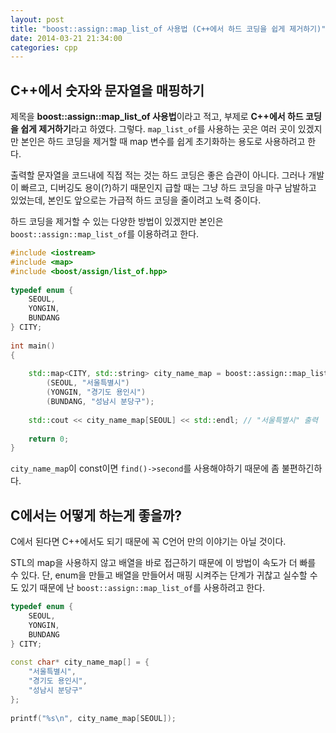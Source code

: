 ```yaml
---
layout: post
title: "boost::assign::map_list_of 사용법 (C++에서 하드 코딩을 쉽게 제거하기)"
date: 2014-03-21 21:34:00
categories: cpp
---
```


## C++에서 숫자와 문자열을 매핑하기
제목을 **boost::assign::map_list_of 사용법**이라고 적고, 부제로 **C++에서 하드 코딩을 쉽게 제거하기**라고 하였다. 그렇다. `map_list_of`를 사용하는 곳은 여러 곳이 있겠지만 본인은 하드 코딩을 제거할 때 map 변수를 쉽게 초기화하는 용도로 사용하려고 한다.

출력할 문자열을 코드내에 직접 적는 것는 하드 코딩은 좋은 습관이 아니다. 그러나 개발이 빠르고, 디버깅도 용이(?)하기 때문인지 급할 때는 그냥 하드 코딩을 마구 남발하고 있었는데, 본인도 앞으로는 가급적 하드 코딩을 줄이려고 노력 중이다.

하드 코딩을 제거할 수 있는 다양한 방법이 있겠지만 본인은 `boost::assign::map_list_of`를 이용하려고 한다.

```cpp
#include <iostream>
#include <map>
#include <boost/assign/list_of.hpp>
 
typedef enum {
    SEOUL,
    YONGIN,
    BUNDANG
} CITY;
 
int main()
{
 
    std::map<CITY, std::string> city_name_map = boost::assign::map_list_of
        (SEOUL, "서울특별시")
        (YONGIN, "경기도 용인시")
        (BUNDANG, "성남시 분당구");
 
    std::cout << city_name_map[SEOUL] << std::endl; // "서울특별시" 출력
 
    return 0;
}
```

`city_name_map`이 const이면 `find()->second`를 사용해야하기 때문에 좀 불편하긴하다.


## C에서는 어떻게 하는게 좋을까?

C에서 된다면 C++에서도 되기 때문에 꼭 C언어 만의 이야기는 아닐 것이다.

STL의 map을 사용하지 않고 배열을 바로 접근하기 때문에 이 방법이 속도가 더 빠를 수 있다. 단, enum을 만들고 배열을 만들어서 매핑 시켜주는 단계가 귀찮고 실수할 수도 있기 때문에 난 `boost::assign::map_list_of`를 사용하려고 한다.

```cpp
typedef enum {
    SEOUL,
    YONGIN,
    BUNDANG
} CITY;
 
const char* city_name_map[] = {
    "서울특별시",
    "경기도 용인시",
    "성남시 분당구"
};
 
printf("%s\n", city_name_map[SEOUL]);
```


